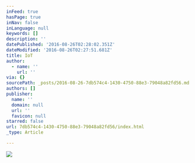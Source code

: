 ```yaml
---
inFeed: true
hasPage: true
inNav: false
inLanguage: null
keywords: []
description: ''
datePublished: '2016-08-26T02:28:02.351Z'
dateModified: '2016-08-26T02:27:51.681Z'
title: IoT
author:
  - name: ''
    url: ''
via: {}
sourcePath: _posts/2016-08-26-7db574c4-1430-4750-88e3-79048a82fd56.md
authors: []
publisher:
  name: ''
  domain: null
  url: ''
  favicon: null
starred: false
url: 7db574c4-1430-4750-88e3-79048a82fd56/index.html
_type: Article

---
```

![](https://the-grid-user-content.s3-us-west-2.amazonaws.com/96f64cbc-1e12-46da-8536-15044e2e72c4.jpg)